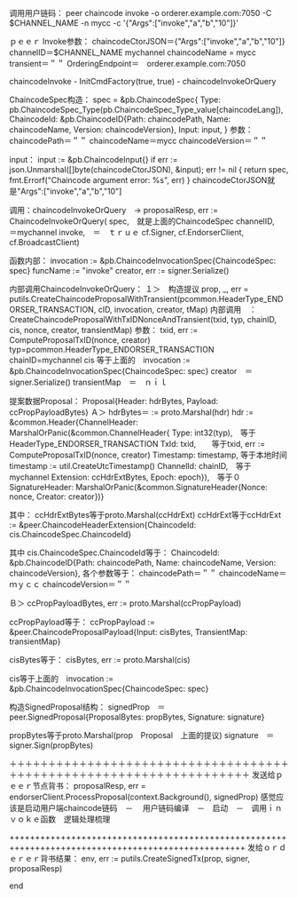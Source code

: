 调用用户链码：
peer chaincode invoke -o orderer.example.com:7050 -C $CHANNEL_NAME -n mycc -c '{"Args":["invoke","a","b","10"]}'

ｐｅｅｒ Invoke参数：
chaincodeCtorJSON＝{"Args":["invoke","a","b","10"]}
channelID＝$CHANNEL_NAME mychannel
chaincodeName = mycc
transient＝＂＂
OrderingEndpoint＝　orderer.example.com:7050

chaincodeInvoke - InitCmdFactory(true, true)
                - chaincodeInvokeOrQuery


ChaincodeSpec构造：
spec = &pb.ChaincodeSpec{
  Type:        pb.ChaincodeSpec_Type(pb.ChaincodeSpec_Type_value[chaincodeLang]),
  ChaincodeId: &pb.ChaincodeID{Path: chaincodePath, Name: chaincodeName, Version: chaincodeVersion},
  Input:       input,
}
参数：
chaincodePath＝＂＂
chaincodeName＝mycc
chaincodeVersion＝＂＂

input：
input := &pb.ChaincodeInput{}
	if err := json.Unmarshal([]byte(chaincodeCtorJSON), &input); err != nil {
		return spec, fmt.Errorf("Chaincode argument error: %s", err)
	}
chaincodeCtorJSON就是"Args":["invoke","a","b","10"]


调用：chaincodeInvokeOrQuery　->
proposalResp, err := ChaincodeInvokeOrQuery(
  spec,　就是上面的ChaincodeSpec
  channelID,　＝mychannel
  invoke,　＝　ｔｒｕｅ
  cf.Signer,
  cf.EndorserClient,
  cf.BroadcastClient)

函数内部：
invocation := &pb.ChaincodeInvocationSpec{ChaincodeSpec: spec}
funcName := "invoke"
creator, err := signer.Serialize()

内部调用ChaincodeInvokeOrQuery：
１＞　构造提议
prop, _, err = putils.CreateChaincodeProposalWithTransient(pcommon.HeaderType_ENDORSER_TRANSACTION, cID, invocation, creator, tMap)
内部调用　：CreateChaincodeProposalWithTxIDNonceAndTransient(txid, typ, chainID, cis, nonce, creator, transientMap)
参数：
txid, err := ComputeProposalTxID(nonce, creator)
typ=pcommon.HeaderType_ENDORSER_TRANSACTION
chainID=mychannel
cis 等于上面的　invocation := &pb.ChaincodeInvocationSpec{ChaincodeSpec: spec}
creator　＝　 signer.Serialize()
transientMap　＝　ｎｉｌ

提案数据Proposal：
Proposal{Header: hdrBytes, Payload: ccPropPayloadBytes}
Ａ＞
hdrBytes＝ := proto.Marshal(hdr)
hdr := &common.Header{ChannelHeader: MarshalOrPanic(&common.ChannelHeader{
		Type:      int32(typ),　等于HeaderType_ENDORSER_TRANSACTION
		TxId:      txid,　　等于txid, err := ComputeProposalTxID(nonce, creator)
		Timestamp: timestamp, 等于本地时间timestamp := util.CreateUtcTimestamp()
		ChannelId: chainID,　等于mychannel
		Extension: ccHdrExtBytes,
		Epoch:     epoch}),　等于０
		SignatureHeader: MarshalOrPanic(&common.SignatureHeader{Nonce: nonce, Creator: creator})}

其中：
ccHdrExtBytes等于proto.Marshal(ccHdrExt)
ccHdrExt等于ccHdrExt := &peer.ChaincodeHeaderExtension{ChaincodeId: cis.ChaincodeSpec.ChaincodeId}

其中 cis.ChaincodeSpec.ChaincodeId等于：
ChaincodeId: &pb.ChaincodeID{Path: chaincodePath, Name: chaincodeName, Version: chaincodeVersion},
各个参数等于：
chaincodePath＝＂＂
chaincodeName＝ｍｙｃｃ
chaincodeVersion＝＂＂

Ｂ＞
ccPropPayloadBytes, err := proto.Marshal(ccPropPayload)

ccPropPayload等于：
ccPropPayload := &peer.ChaincodeProposalPayload{Input: cisBytes, TransientMap: transientMap}

cisBytes等于：
cisBytes, err := proto.Marshal(cis)

cis等于上面的　invocation := &pb.ChaincodeInvocationSpec{ChaincodeSpec: spec}

构造SignedProposal结构：
signedProp　＝　peer.SignedProposal{ProposalBytes: propBytes, Signature: signature}

propBytes等于proto.Marshal(prop　Proposal　上面的提议)
signature　＝　 signer.Sign(propBytes)

＋＋＋＋＋＋＋＋＋＋＋＋＋＋＋＋＋＋＋＋＋＋＋＋＋＋＋＋＋＋＋＋＋＋＋＋＋＋＋＋＋＋＋＋＋＋＋＋＋＋＋＋＋＋＋＋＋＋＋＋＋＋＋＋＋＋＋
发送给ｐｅｅｒ节点背书：
proposalResp, err = endorserClient.ProcessProposal(context.Background(), signedProp)
感觉应该是启动用户端chaincode链码　－　
用户链码编译　－　启动　－　调用ｉｎｖｏｋｅ函数　逻辑处理梳理　

++++++++++++++++++++++++++++++++++++++++++++++++++++++++++++++++++++++++++++++++++++++++++++++++++++
发给ｏｒｄｅｒｅｒ背书结果：
env, err := putils.CreateSignedTx(prop, signer, proposalResp)




































end
